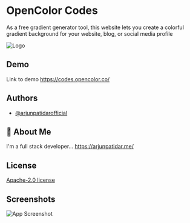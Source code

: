 
# OpenColor Codes

As a free gradient generator tool, this website lets you create a colorful gradient background for your website, blog, or social media profile

![Logo](https://gradient.opencolor.co/opencolor.png)


## Demo

Link to demo
https://codes.opencolor.co/

## Authors

- [@arjunpatidarofficial](https://www.github.com/arjunpatidarofficial)

## 🚀 About Me
I'm a full stack developer...
https://arjunpatidar.me/

## License

[Apache-2.0 license](https://github.com/arjunpatidarofficial/opencolor-gradient/blob/main/LICENSE)


## Screenshots

![App Screenshot](https://cdn.dribbble.com/users/2883643/screenshots/20323039/media/1e75cb5bb8c2586d5ed307d0f1412bc3.png?compress=1&resize=400x300&vertical=top)

